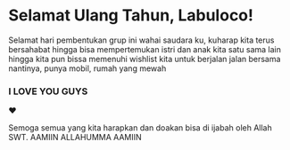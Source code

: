 
<html lang="id">
<head>
    <meta charset="UTF-8">
    <meta name="viewport" content="width=device-width, initial-scale=1.0">
</head>
<body>
    <h1>Selamat Ulang Tahun, Labuloco!</h1>
    <p>Selamat hari pembentukan grup ini wahai saudara ku, kuharap kita terus bersahabat hingga bisa mempertemukan istri dan anak kita satu sama lain hingga kita pun bissa memenuhi wishlist kita untuk berjalan jalan bersama nantinya, punya mobil, rumah yang mewah</p>
    <p><h3>I LOVE YOU GUYS</h3></p>
    <p class="heart">❤️</p>
    <p>Semoga semua yang kita harapkan dan doakan bisa di ijabah oleh Allah SWT. AAMIIN ALLAHUMMA AAMIIN</p>
</body>
</html>
